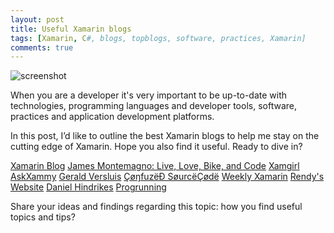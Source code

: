 ```yaml
---
layout: post
title: Useful Xamarin blogs
tags: [Xamarin, C#, blogs, topblogs, software, practices, Xamarin]
comments: true
---
```


![screenshot](/images/2020-12-12-Useful-Xamarin-blogs/Xamarin-Blogs.jpg "Xamarin Blogs")

When you are a developer it's very important to be up-to-date with technologies, programming languages and developer tools, software, practices and application development platforms.

In this post, I’d like to outline the best Xamarin blogs to help me stay on the cutting edge of Xamarin. Hope you also find it useful. Ready to dive in?

[Xamarin Blog](https://devblogs.microsoft.com/xamarin/)
[James Montemagno: Live, Love, Bike, and Code](https://montemagno.com/)
[Xamgirl](https://xamgirl.com/)
[AskXammy](https://askxammy.com/)
[Gerald Versluis](https://blog.verslu.is/)
[ÇøŋfuzëÐ SøurcëÇødë](https://theconfuzedsourcecode.wordpress.com/)
[Weekly Xamarin](http://weeklyxamarin.com/)
[Rendy's Website](http://www.xamboy.com/)
[Daniel Hindrikes](https://danielhindrikes.se/)
[Progrunning](https://progrunning.net/)

Share your ideas and findings regarding this topic: how you find useful topics and tips?
